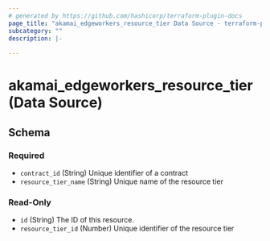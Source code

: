 ```yaml
---
# generated by https://github.com/hashicorp/terraform-plugin-docs
page_title: "akamai_edgeworkers_resource_tier Data Source - terraform-provider-akamai"
subcategory: ""
description: |-
  
---
```


# akamai_edgeworkers_resource_tier (Data Source)





<!-- schema generated by tfplugindocs -->
## Schema

### Required

- `contract_id` (String) Unique identifier of a contract
- `resource_tier_name` (String) Unique name of the resource tier

### Read-Only

- `id` (String) The ID of this resource.
- `resource_tier_id` (Number) Unique identifier of the resource tier
